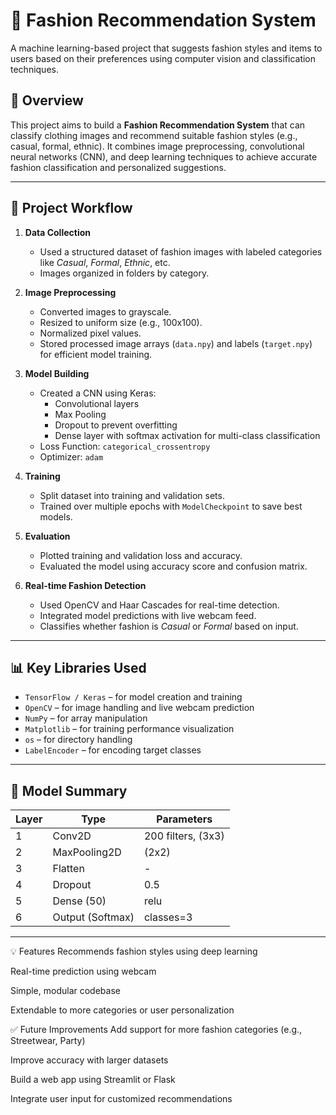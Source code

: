 # 👗 Fashion Recommendation System

A machine learning-based project that suggests fashion styles and items to users based on their preferences using computer vision and classification techniques.

## 📌 Overview

This project aims to build a **Fashion Recommendation System** that can classify clothing images and recommend suitable fashion styles (e.g., casual, formal, ethnic). It combines image preprocessing, convolutional neural networks (CNN), and deep learning techniques to achieve accurate fashion classification and personalized suggestions.

---

## 🧠 Project Workflow

1. **Data Collection**  
   - Used a structured dataset of fashion images with labeled categories like _Casual_, _Formal_, _Ethnic_, etc.
   - Images organized in folders by category.

2. **Image Preprocessing**  
   - Converted images to grayscale.
   - Resized to uniform size (e.g., 100x100).
   - Normalized pixel values.
   - Stored processed image arrays (`data.npy`) and labels (`target.npy`) for efficient model training.

3. **Model Building**  
   - Created a CNN using Keras:
     - Convolutional layers
     - Max Pooling
     - Dropout to prevent overfitting
     - Dense layer with softmax activation for multi-class classification
   - Loss Function: `categorical_crossentropy`
   - Optimizer: `adam`

4. **Training**  
   - Split dataset into training and validation sets.
   - Trained over multiple epochs with `ModelCheckpoint` to save best models.

5. **Evaluation**  
   - Plotted training and validation loss and accuracy.
   - Evaluated the model using accuracy score and confusion matrix.

6. **Real-time Fashion Detection**  
   - Used OpenCV and Haar Cascades for real-time detection.
   - Integrated model predictions with live webcam feed.
   - Classifies whether fashion is _Casual_ or _Formal_ based on input.

---


## 📊 Key Libraries Used

- `TensorFlow / Keras` – for model creation and training
- `OpenCV` – for image handling and live webcam prediction
- `NumPy` – for array manipulation
- `Matplotlib` – for training performance visualization
- `os` – for directory handling
- `LabelEncoder` – for encoding target classes

---

## 📌 Model Summary

| Layer | Type           | Parameters |
|-------|----------------|------------|
| 1     | Conv2D         | 200 filters, (3x3) |
| 2     | MaxPooling2D   | (2x2)       |
| 3     | Flatten        | -           |
| 4     | Dropout        | 0.5         |
| 5     | Dense (50)     | relu        |
| 6     | Output (Softmax)| classes=3  |

---

💡 Features
Recommends fashion styles using deep learning

Real-time prediction using webcam

Simple, modular codebase

Extendable to more categories or user personalization

✅ Future Improvements
Add support for more fashion categories (e.g., Streetwear, Party)

Improve accuracy with larger datasets

Build a web app using Streamlit or Flask

Integrate user input for customized recommendations
